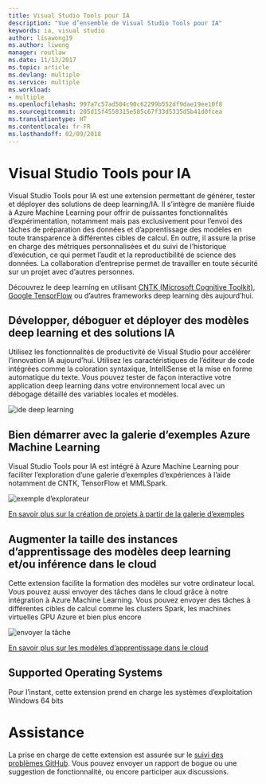 ```yaml
---
title: Visual Studio Tools pour IA
description: "Vue d’ensemble de Visual Studio Tools pour IA"
keywords: ia, visual studio
author: lisawong19
ms.author: liwong
manager: routlaw
ms.date: 11/13/2017
ms.topic: article
ms.devlang: multiple
ms.service: multiple
ms.workload:
- multiple
ms.openlocfilehash: 997a7c57ad504c90c62299b552df9dae19ee10f8
ms.sourcegitcommit: 205d15f4558315e585c67f33d5335d5b41d0fcea
ms.translationtype: HT
ms.contentlocale: fr-FR
ms.lasthandoff: 02/09/2018
---
```

# <a name="visual-studio-tools-for-ai"></a>Visual Studio Tools pour IA

Visual Studio Tools pour IA est une extension permettant de générer, tester et déployer des solutions de deep learning/IA. Il s’intègre de manière fluide à Azure Machine Learning pour offrir de puissantes fonctionnalités d’expérimentation, notamment mais pas exclusivement pour l’envoi des tâches de préparation des données et d’apprentissage des modèles en toute transparence à différentes cibles de calcul. En outre, il assure la prise en charge des métriques personnalisées et du suivi de l’historique d’exécution, ce qui permet l’audit et la reproductibilité de science des données. La collaboration d’entreprise permet de travailler en toute sécurité sur un projet avec d’autres personnes.

Découvrez le deep learning en utilisant [CNTK (Microsoft Cognitive Toolkit)](http://www.microsoft.com/en-us/cognitive-toolkit), [Google TensorFlow](https://www.tensorflow.org) ou d’autres frameworks deep learning dès aujourd’hui.  
 
## <a name="develop-debug-and-deploy-deep-learning-models-and-ai-solutions"></a>Développer, déboguer et déployer des modèles deep learning et des solutions IA  
Utilisez les fonctionnalités de productivité de Visual Studio pour accélérer l’innovation IA aujourd’hui. Utilisez les caractéristiques de l’éditeur de code intégrées comme la coloration syntaxique, IntelliSense et la mise en forme automatique du texte. Vous pouvez tester de façon interactive votre application deep learning dans votre environnement local avec un débogage détaillé des variables locales et modèles. 

![ide deep learning](media\about\ide.png)

## <a name="get-started-quickly-with-the-azure-machine-learning-sample-gallery"></a>Bien démarrer avec la galerie d’exemples Azure Machine Learning  
Visual Studio Tools pour IA est intégré à Azure Machine Learning pour faciliter l’exploration d’une galerie d’exemples d’expériences à l’aide notamment de CNTK, TensorFlow et MMLSpark. 

![exemple d’explorateur](media\about\gallery.png)

[En savoir plus sur la création de projets à partir de la galerie d’exemples](create-project-gallery.md)

## <a name="scale-out-deep-learning-model-training-andor-inferencing-to-the-cloud"></a>Augmenter la taille des instances d’apprentissage des modèles deep learning et/ou inférence dans le cloud
Cette extension facilite la formation des modèles sur votre ordinateur local. Vous pouvez aussi envoyer des tâches dans le cloud grâce à notre intégration à Azure Machine Learning. Vous pouvez envoyer des tâches à différentes cibles de calcul comme les clusters Spark, les machines virtuelles GPU Azure et bien plus encore  
 
![envoyer la tâche](media\about\submitjobs.png)

[En savoir plus sur les modèles d’apprentissage dans le cloud](tensorflow-vm.md) 

## <a name="supported-operating-systems"></a>Supported Operating Systems
Pour l’instant, cette extension prend en charge les systèmes d’exploitation Windows 64 bits

# <a name="support"></a>Assistance
La prise en charge de cette extension est assurée sur le [suivi des problèmes GitHub](http://github.com/Microsoft/vs-tools-for-ai/issues). Vous pouvez envoyer un rapport de bogue ou une suggestion de fonctionnalité, ou encore participer aux discussions.
